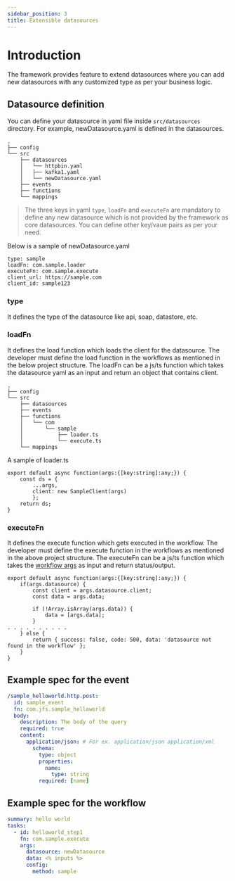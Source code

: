 ```yaml
---
sidebar_position: 3
title: Extensible datasources
---
```


# Introduction

The framework provides feature to extend datasources where you can add new datasources with any customized type as per your business logic.

## Datasource definition
You can define your datasource in yaml file inside `src/datasources` directory. For example, newDatasource.yaml is defined in the datasources.
```
.
├── config
└── src
    ├── datasources
    │   └── httpbin.yaml
    │   ├── kafka1.yaml
    │   └── newDatasource.yaml
    ├── events
    ├── functions
    └── mappings
```

> The three keys in yaml `type`, `loadFn` and `executeFn` are mandatory to define any new datasource which is not provided by the framework as core datasources. You can define other key/vaue pairs as per your need.

Below is a sample of newDatasource.yaml
```
type: sample
loadFn: com.sample.loader
executeFn: com.sample.execute
client_url: https://sample.com
client_id: sample123
```

### type
It defines the type of the datasource like api, soap, datastore, etc.

### loadFn
It defines the load function which loads the client for the datasource. The developer must define the load function in the workflows as mentioned in the below project structure. The loadFn can be a js/ts function which takes the datasource yaml as an input and return an object that contains client.

```
.
├── config
└── src
    ├── datasources
    ├── events
    ├── functions
    │   └── com
    │       └── sample
    │           ├── loader.ts
    │           └── execute.ts
    └── mappings
```

A sample of loader.ts
```
export default async function(args:{[key:string]:any;}) {
    const ds = {
        ...args,
        client: new SampleClient(args)
        };
    return ds;    
}
```

### executeFn
It defines the execute function which gets executed in the workflow. The developer must define the execute function in the workflows as mentioned in the above project structure. The executeFn can be a js/ts function which takes the [workflow args](../workflows.md/#the-tasks-within-workflows) as input and return status/output.

```
export default async function(args:{[key:string]:any;}) {
    if(args.datasource) {
        const client = args.datasource.client;
        const data = args.data;

        if (!Array.isArray(args.data)) {
            data = [args.data];
        }
. . . . . . . . . .    
    } else {
        return { success: false, code: 500, data: 'datasource not found in the workflow' };
    }
}
```

## Example spec for the event
``` yaml
/sample_helloworld.http.post:
  id: sample_event
  fn: com.jfs.sample_helloworld
  body: 
    description: The body of the query
    required: true
    content:
      application/json: # For ex. application/json application/xml
        schema: 
          type: object
          properties:
            name: 
              type: string
          required: [name]
```

## Example spec for the workflow
``` yaml
summary: hello world
tasks:
  - id: helloworld_step1
    fn: com.sample.execute
    args:
      datasource: newDatasource
      data: <% inputs %>
      config:
        method: sample
```
